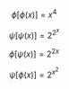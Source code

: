 $$ \phi[\phi(x)] = x^4 $$

$$ \psi[\psi(x)] = 2^{2^x} $$

$$ \phi[\psi(x)] = 2^{2x} $$

$$ \psi[\phi(x)] = 2^{x^2} $$
